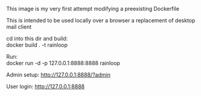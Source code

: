 This image is my very first attempt modifying a preexisting Dockerfile

This is intended to be used locally over a browser a replacement of desktop
mail client

cd into this dir and build:  
docker build . -t rainloop

Run:  
docker run -d -p 127.0.0.1:8888:8888 rainloop

Admin setup:
http://127.0.0.1:8888/?admin

User login:
http://127.0.0.1:8888
